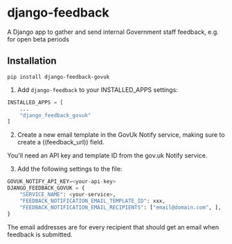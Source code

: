 # django-feedback

A Django app to gather and send internal Government staff feedback, e.g. for open beta periods

## Installation

```
pip install django-feedback-govuk
```

1. Add `django-feedback` to your INSTALLED_APPS settings:

```py
INSTALLED_APPS = [
    ...
    "django_feedback_govuk"
]
```

2. Create a new email template in the GovUk Notify service, making sure to create a ((feedback_url)) field.

You'll need an API key and template ID from the gov.uk Notify service.

3. Add the following settings to the file:

```py
GOVUK_NOTIFY_API_KEY=<your-api-key>
DJANGO_FEEDBACK_GOVUK = {
    "SERVICE_NAME": <your-service>,
    "FEEDBACK_NOTIFICATION_EMAIL_TEMPLATE_ID": xxx,
    "FEEDBACK_NOTIFICATION_EMAIL_RECIPIENTS": ["email@domain.com", ],
}
```

The email addresses are for every recipient that should get an email when feedback is submitted.

<!--
3. Load the template tags into your template:

```py

```

... or use the built-in templates:

```py

```

and add it to your urls.py:

```py

```
-->

